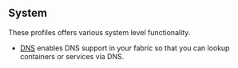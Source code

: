 ## System

These profiles offers various system level functionality.

* [DNS](/fabric/profiles/system/dns.profile) enables DNS support in your fabric so that you can lookup containers or services via DNS.

